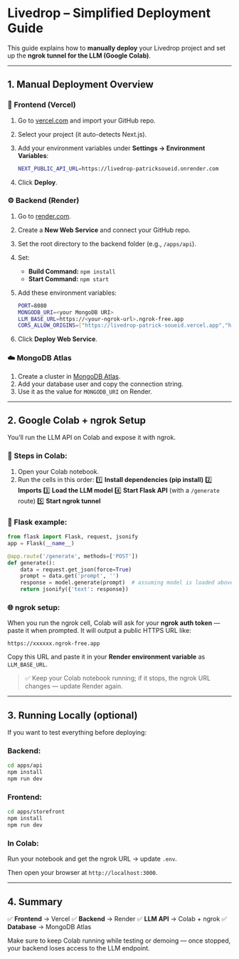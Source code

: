 # Livedrop – Simplified Deployment Guide

This guide explains how to **manually deploy** your Livedrop project and set up the **ngrok tunnel for the LLM (Google Colab)**.

---

## 1. Manual Deployment Overview

### 🧱 Frontend (Vercel)

1. Go to [vercel.com](https://vercel.com) and import your GitHub repo.
2. Select your project (it auto-detects Next.js).
3. Add your environment variables under **Settings → Environment Variables**:

   ```bash
   NEXT_PUBLIC_API_URL=https://livedrop-patricksoueid.onrender.com
   ```
4. Click **Deploy**.

### ⚙️ Backend (Render)

1. Go to [render.com](https://render.com).
2. Create a **New Web Service** and connect your GitHub repo.
3. Set the root directory to the backend folder (e.g., `/apps/api`).
4. Set:

   * **Build Command:** `npm install`
   * **Start Command:** `npm start`
5. Add these environment variables:

   ```bash
   PORT=8080
   MONGODB_URI=<your MongoDB URI>
   LLM_BASE_URL=https://<your-ngrok-url>.ngrok-free.app
   CORS_ALLOW_ORIGINS=["https://livedrop-patrick-soueid.vercel.app","https://*.vercel.app"]
   ```
6. Click **Deploy Web Service**.

### ☁️ MongoDB Atlas

1. Create a cluster in [MongoDB Atlas](https://www.mongodb.com/cloud/atlas).
2. Add your database user and copy the connection string.
3. Use it as the value for `MONGODB_URI` on Render.

---

## 2. Google Colab + ngrok Setup

You’ll run the LLM API on Colab and expose it with ngrok.

### 🧠 Steps in Colab:

1. Open your Colab notebook.
2. Run the cells in this order:
   1️⃣ **Install dependencies (pip install)**
   2️⃣ **Imports**
   3️⃣ **Load the LLM model**
   4️⃣ **Start Flask API** (with a `/generate` route)
   5️⃣ **Start ngrok tunnel**

### 🧩 Flask example:

```python
from flask import Flask, request, jsonify
app = Flask(__name__)

@app.route('/generate', methods=['POST'])
def generate():
    data = request.get_json(force=True)
    prompt = data.get('prompt', '')
    response = model.generate(prompt)  # assuming model is loaded above
    return jsonify({'text': response})
```

### 🌐 ngrok setup:

When you run the ngrok cell, Colab will ask for your **ngrok auth token** — paste it when prompted. It will output a public HTTPS URL like:

```
https://xxxxxx.ngrok-free.app
```

Copy this URL and paste it in your **Render environment variable** as `LLM_BASE_URL`.

> ✅ Keep your Colab notebook running; if it stops, the ngrok URL changes — update Render again.

---

## 3. Running Locally (optional)

If you want to test everything before deploying:

### Backend:

```bash
cd apps/api
npm install
npm run dev
```

### Frontend:

```bash
cd apps/storefront
npm install
npm run dev
```

### In Colab:

Run your notebook and get the ngrok URL → update `.env`.

Then open your browser at `http://localhost:3000`.

---

## 4. Summary

✅ **Frontend** → Vercel
✅ **Backend** → Render
✅ **LLM API** → Colab + ngrok
✅ **Database** → MongoDB Atlas

Make sure to keep Colab running while testing or demoing — once stopped, your backend loses access to the LLM endpoint.
